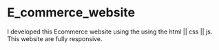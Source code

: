 # E_commerce_website
I developed this Ecommerce website using the using the html || css || js.  This website are fully responsive.
